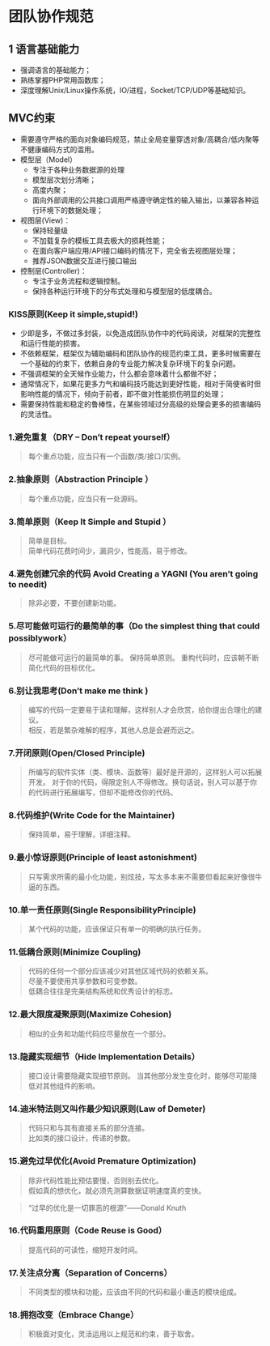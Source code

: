 团队协作规范
====

1 语言基础能力   
----

* 强调语言的基础能力；
* 熟练掌握PHP常用函数库；
* 深度理解Unix/Linux操作系统，IO/进程，Socket/TCP/UDP等基础知识。



MVC约束   
----
* 需要遵守严格的面向对象编码规范，禁止全局变量穿透对象/高耦合/低内聚等不健康编码方式的滥用。
* 模型层（Model）
    * 专注于各种业务数据源的处理
    * 模型层次划分清晰；
    * 高度内聚；
    * 面向外部调用的公共接口调用严格遵守确定性的输入输出，以兼容各种运行环境下的数据处理；
* 视图层(View)：
    * 保持轻量级
    * 不加载复杂的模板工具去极大的损耗性能；
    * 在面向客户端应用/API接口编码的情况下，完全省去视图层处理；
    * 推荐JSON数据交互进行接口输出
* 控制层(Controller)：
    * 专注于业务流程和逻辑控制。
    * 保持各种运行环境下的分布式处理和与模型层的低度耦合。

###  KISS原则(Keep it simple,stupid!)
* 少即是多，不做过多封装，以免造成团队协作中的代码阅读，对框架的完整性和运行性能的损害。
* 不依赖框架，框架仅为辅助编码和团队协作的规范约束工具，更多时候需要在一个基础的约束下，依赖自身的专业能力解决复杂环境下的复杂问题。
* 不强调框架的全天候作业能力，什么都会意味着什么都做不好；
* 通常情况下，如果花更多力气和编码技巧能达到更好性能，相对于简便省时但影响性能的情况下，倾向于前者，即不做对性能损伤明显的处理；
* 需要保持性能和稳定的鲁棒性，在某些领域过分高级的处理会更多的损害编码的灵活性。

### 1.避免重复（DRY – Don’t repeat yourself）

> 每个重点功能，应当只有一个函数/类/接口/实例。

### 2.抽象原则（Abstraction Principle ）

> 每个重点功能，应当只有一处源码。

### 3.简单原则（Keep It Simple and Stupid ）

> 简单是目标。   
> 简单代码花费时间少，漏洞少，性能高，易于修改。   

### 4.避免创建冗余的代码 Avoid Creating a YAGNI (You aren’t going to needit)
> 除非必要，不要创建新功能。

### 5.尽可能做可运行的最简单的事（Do the simplest thing that could possiblywork）

> 尽可能做可运行的最简单的事。
> 保持简单原则。
> 重构代码时，应该朝不断简化代码的目标优化。

### 6.别让我思考(Don’t make me think )

> 编写的代码一定要易于读和理解，这样别人才会欣赏，给你提出合理化的建议。  
> 相反，若是繁杂难解的程序，其他人总是会避而远之。

### 7.开闭原则(Open/Closed Principle)

> 所编写的软件实体（类、模块、函数等）最好是开源的，这样别人可以拓展开发。
> 对于你的代码，得限定别人不得修改。换句话说，别人可以基于你的代码进行拓展编写，但却不能修改你的代码。

### 8.代码维护(Write Code for the Maintainer)

> 保持简单，易于理解，详细注释。

### 9.最小惊讶原则(Principle of least astonishment)

> 只写需求所需的最小化功能，别炫技，写太多本来不需要但看起来好像很牛逼的东西。

### 10.单一责任原则(Single ResponsibilityPrinciple) 

> 某个代码的功能，应该保证只有单一的明确的执行任务。   

### 11.低耦合原则(Minimize Coupling)

> 代码的任何一个部分应该减少对其他区域代码的依赖关系。  
> 尽量不要使用共享参数和可变参数。  
> 低耦合往往是完美结构系统和优秀设计的标志。  

### 12.最大限度凝聚原则(Maximize Cohesion)

> 相似的业务和功能代码应尽量放在一个部分。

### 13.隐藏实现细节（Hide Implementation Details）

> 接口设计需要隐藏实现细节原则。
> 当其他部分发生变化时，能够尽可能降低对其他组件的影响。

### 14.迪米特法则又叫作最少知识原则(Law of Demeter)

> 代码只和与其有直接关系的部分连接。   
> 比如类的接口设计，传递的参数。

### 15.避免过早优化(Avoid Premature Optimization)

> 除非代码性能比预估要慢，否则别去优化。   
> 假如真的想优化，就必须先测算数据证明速度真的变快。   

> “过早的优化是一切罪恶的根源”——Donald Knuth

### 16.代码重用原则（Code Reuse is Good） 

> 提高代码的可读性，缩短开发时间。

### 17.关注点分离（Separation of Concerns）

> 不同类型的模块和功能，应该由不同的代码和最小重迭的模块组成。

### 18.拥抱改变（Embrace Change）

> 积极面对变化，灵活运用以上规范和约束，善于取舍。
